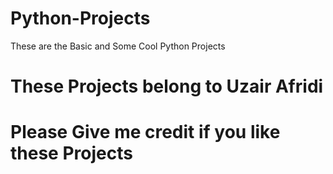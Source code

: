 # Python-Projects
These are the Basic and Some Cool Python Projects
# These Projects belong to Uzair Afridi
# Please Give me credit if you like these Projects
